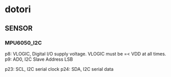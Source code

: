 # dotori
## SENSOR
### MPU6050_I2C

p8: VLOGIC, Digital I/O supply voltage. VLOGIC must be =< VDD at all times.
p9: AD0, I2C Slave Address LSB

p23: SCL, I2C serial clock
p24: SDA, I2C serial data

